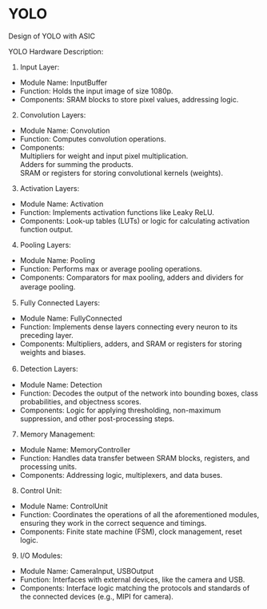 # YOLO
Design of YOLO with ASIC  

YOLO Hardware Description:  
1. Input Layer:  
- Module Name: InputBuffer  
- Function: Holds the input image of size 1080p.  
- Components: SRAM blocks to store pixel values, addressing logic.  

2. Convolution Layers:  
- Module Name: Convolution	
- Function: Computes convolution operations.  
- Components:  
Multipliers for weight and input pixel multiplication.  
Adders for summing the products.  
SRAM or registers for storing convolutional kernels (weights).  

3. Activation Layers:  
- Module Name: Activation  
- Function: Implements activation functions like Leaky ReLU.  
- Components: Look-up tables (LUTs) or logic for calculating activation function output.  

4. Pooling Layers:  
- Module Name: Pooling  
- Function: Performs max or average pooling operations.  
- Components: Comparators for max pooling, adders and dividers for average pooling.　　

5. Fully Connected Layers:  
- Module Name: FullyConnected  
- Function: Implements dense layers connecting every neuron to its preceding layer.  
- Components: Multipliers, adders, and SRAM or registers for storing weights and biases.  

6. Detection Layers:　　
- Module Name: Detection  
- Function: Decodes the output of the network into bounding boxes, class probabilities, and objectness scores.  
- Components: Logic for applying thresholding, non-maximum suppression, and other post-processing steps.  

7. Memory Management:  
- Module Name: MemoryController  
- Function: Handles data transfer between SRAM blocks, registers, and processing units.  
- Components: Addressing logic, multiplexers, and data buses.  

8. Control Unit:  
- Module Name: ControlUnit  
- Function: Coordinates the operations of all the aforementioned modules, ensuring they work in the correct sequence and timings.  
- Components: Finite state machine (FSM), clock management, reset logic.  

9. I/O Modules:  
- Module Name: CameraInput, USBOutput  
- Function: Interfaces with external devices, like the camera and USB.  
- Components: Interface logic matching the protocols and standards of the connected devices (e.g., MIPI for camera).  
